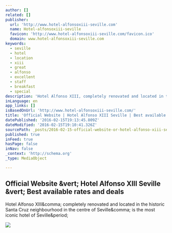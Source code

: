 ```yaml
---
author: []
related: []
publisher:
  url: 'http://www.hotel-alfonsoxiii-seville.com'
  name: Hotel-alfonsoxiii-seville
  favicon: 'http://www.hotel-alfonsoxiii-seville.com/favicon.ico'
  domain: www.hotel-alfonsoxiii-seville.com
keywords:
  - seville
  - hotel
  - location
  - xiii
  - great
  - alfonso
  - excellent
  - staff
  - breakfast
  - special
description: 'Hotel Alfonso XIII, completely renovated and located in the historic Santa Cruz neighbourhood in the centre of Seville, is the most iconic hotel of Seville.'
inLanguage: en
app_links: []
isBasedOnUrl: 'http://www.hotel-alfonsoxiii-seville.com/'
title: 'Official Website | Hotel Alfonso XIII Seville | Best available rates and deals'
datePublished: '2016-02-15T19:13:45.809Z'
dateModified: '2016-02-15T19:10:41.326Z'
sourcePath: _posts/2016-02-15-official-website-or-hotel-alfonso-xiii-seville-or-best-availab.md
published: true
inFeed: true
hasPage: false
inNav: false
_context: 'http://schema.org'
_type: MediaObject

---
```

<article style=""><h1>Official Website &amp;vert; Hotel Alfonso XIII Seville &amp;vert; Best available rates and deals</h1><p>Hotel Alfonso XIII&amp;comma; completely renovated and located in the historic Santa Cruz neighbourhood in the centre of Seville&amp;comma; is the most iconic hotel of Seville&amp;period;</p><img src="http://www.hotel-alfonsoxiii-seville.com/assets/logo.jpg" /></article>